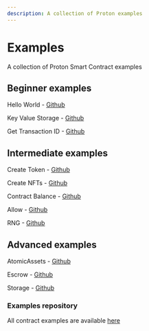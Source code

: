 ```yaml
---
description: A collection of Proton examples
---
```


# Examples

A collection of Proton Smart Contract examples

## Beginner examples

Hello World - [Github](https://github.com/ProtonProtocol/proton-ts-contracts/blob/main/contracts/hello/hello.contract.ts)

Key Value Storage - [Github](https://github.com/ProtonProtocol/proton-ts-contracts/blob/main/contracts/kv/kv.contract.ts)

Get Transaction ID - [Github](https://github.com/ProtonProtocol/proton-ts-contracts/blob/main/contracts/txid/txid.contract.ts)


## Intermediate examples

Create Token - [Github](https://github.com/ProtonProtocol/proton-ts-contracts/blob/main/contracts/token/token.contract.ts)

Create NFTs - [Github](https://github.com/ProtonProtocol/proton-ts-contracts/blob/main/contracts/createnft/createnft.contract.ts)

Contract Balance - [Github](https://github.com/ProtonProtocol/proton-ts-contracts/tree/main/contracts/balance)

Allow - [Github](https://github.com/ProtonProtocol/proton-ts-contracts/blob/main/contracts/allow/allow.contract.ts)

RNG - [Github](https://github.com/ProtonProtocol/proton-ts-contracts/blob/main/contracts/rng/rng.contract.ts)

## Advanced examples

AtomicAssets - [Github](https://github.com/ProtonProtocol/proton-ts-contracts/blob/main/contracts/atomicassets/atomicassets.contract.ts)

Escrow - [Github](https://github.com/ProtonProtocol/proton-ts-contracts/blob/main/contracts/escrow/escrow.contract.ts)

Storage - [Github](https://github.com/ProtonProtocol/proton-ts-contracts/blob/main/contracts/store/store.ts)

### Examples repository

All contract examples are available [here](https://github.com/ProtonProtocol/proton-ts-contracts/tree/main/contracts)